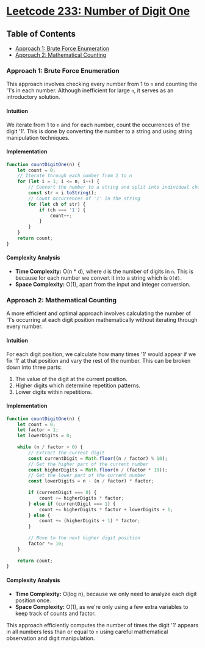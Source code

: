 # [Leetcode 233: Number of Digit One](https://leetcode.com/problems/number-of-digit-one/)

## Table of Contents
- [Approach 1: Brute Force Enumeration](#approach-1-brute-force-enumeration)
- [Approach 2: Mathematical Counting](#approach-2-mathematical-counting)

### Approach 1: Brute Force Enumeration
This approach involves checking every number from 1 to `n` and counting the '1's in each number. Although inefficient for large `n`, it serves as an introductory solution.

#### Intuition
We iterate from 1 to `n` and for each number, count the occurrences of the digit '1'. This is done by converting the number to a string and using string manipulation techniques.

#### Implementation
```javascript
function countDigitOne(n) {
    let count = 0;
    // Iterate through each number from 1 to n
    for (let i = 1; i <= n; i++) {
        // Convert the number to a string and split into individual characters
        const str = i.toString();
        // Count occurrences of '1' in the string
        for (let ch of str) {
            if (ch === '1') {
                count++;
            }
        }
    }
    return count;
}
```
#### Complexity Analysis
- **Time Complexity:** O(n * d), where `d` is the number of digits in `n`. This is because for each number we convert it into a string which is `O(d)`.
- **Space Complexity:** O(1), apart from the input and integer conversion.

### Approach 2: Mathematical Counting
A more efficient and optimal approach involves calculating the number of '1's occurring at each digit position mathematically without iterating through every number.

#### Intuition
For each digit position, we calculate how many times '1' would appear if we fix '1' at that position and vary the rest of the number. This can be broken down into three parts:
1. The value of the digit at the current position.
2. Higher digits which determine repetition patterns.
3. Lower digits within repetitions.

#### Implementation
```javascript
function countDigitOne(n) {
    let count = 0;
    let factor = 1;
    let lowerDigits = 0;
    
    while (n / factor > 0) {
        // Extract the current digit
        const currentDigit = Math.floor((n / factor) % 10);
        // Get the higher part of the current number
        const higherDigits = Math.floor(n / (factor * 10));
        // Get the lower part of the current number
        const lowerDigits = n - (n / factor) * factor;
        
        if (currentDigit === 0) {
            count += higherDigits * factor;
        } else if (currentDigit === 1) {
            count += higherDigits * factor + lowerDigits + 1;
        } else {
            count += (higherDigits + 1) * factor;
        }
        
        // Move to the next higher digit position
        factor *= 10;
    }
    
    return count;
}
```
#### Complexity Analysis
- **Time Complexity:** O(log n), because we only need to analyze each digit position once.
- **Space Complexity:** O(1), as we're only using a few extra variables to keep track of counts and factor. 

This approach efficiently computes the number of times the digit '1' appears in all numbers less than or equal to `n` using careful mathematical observation and digit manipulation.


